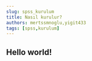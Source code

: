 ```yaml
---
slug: spss_kurulum
title: Nasıl kurulur?
authors: mertssmnoglu,yigit433
tags: [spss,kurulum]
---
```

## Hello world!